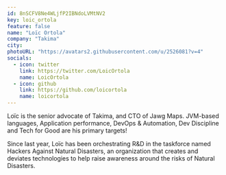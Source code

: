 ```yaml
---
id: 8nSCFV8Ne4WLjfP2IBNdoLVMtNV2
key: loic_ortola
feature: false
name: "Loïc Ortola"
company: "Takima"
city: 
photoURL: "https://avatars2.githubusercontent.com/u/2526081?v=4"
socials:
  - icon: twitter
    link: https://twitter.com/LoicOrtola
    name: LoicOrtola
  - icon: github
    link: https://github.com/loicortola
    name: loicortola
---
```

Loïc is the senior advocate of Takima, and CTO of Jawg Maps. 
JVM-based languages, Application performance, DevOps & Automation, Dev Discipline and Tech for Good are his primary targets!

Since last year, Loïc has been orchestrating R&D in the taskforce named Hackers Against Natural Disasters, an organization that creates and deviates technologies to help raise awareness around the risks of Natural Disasters.
